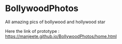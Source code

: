 # BollywoodPhotos
All amazing pics of bollywood and hollywood star
 
 Here the link of prototype : https://manjeete.github.io/BollywoodPhotos/home.html
